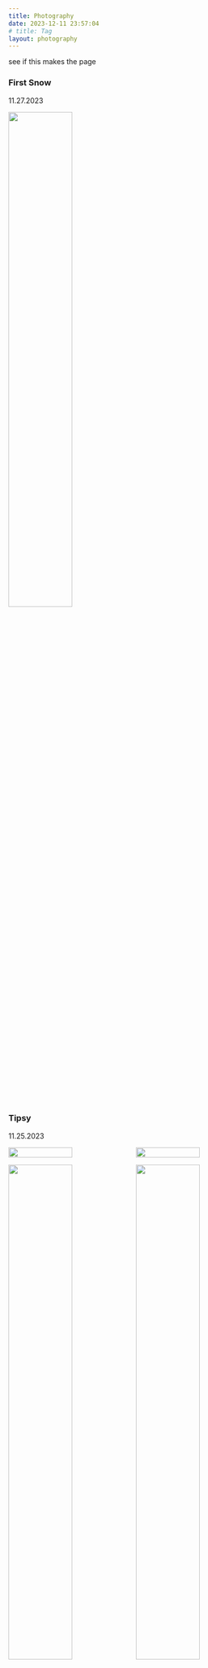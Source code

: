 ```yaml
---
title: Photography
date: 2023-12-11 23:57:04
# title: Tag
layout: photography
---
```


see if this makes the page

### First Snow

11.27.2023

<img src="first_snow.jpg" width="50%" height="50%" />

### Tipsy

11.25.2023

<div style="display: flex;">
  <img src="tipsy1.jpg" width="50%" height="50%" />  <img src="tipsy2.jpg" width="50%" height="50%" />
</div>



<img src="tipsy1.jpg" width="50%" height="50%" /><img src="tipsy2.jpg" width="50%" height="50%" />

### Step on Rainbow

11.16.2023

<img src="rainbow_step.jpg" width="50%" height="50%" />

### Sunset

11.07.2023

<img src="sunset.jpg" width="50%" height="50%" />

### Sunshine in Building

09.12.2023

<img src="sunshine.jpg" width="50%" height="50%" />

### Bird Station

08.11.2023

<img src="ny_station.jpg" width="50%" height="50%" />

### New York Streets

08.10.2023 - 8.15.2023

<img src="ny_street1.jpg" width="50%" height="50%" />

<img src="ny_street2.jpg" width="50%" height="50%" />

<img src="ny_summer_street.jpg" width="50%" height="50%" />

### Brooklyn Bridge

08.11.2023

<img src="ny_bridge.jpg" width="50%" height="50%" />

### Guangzhou

07.03.2022

<img src="guangzhou.jpg" width="50%" height="50%" />
